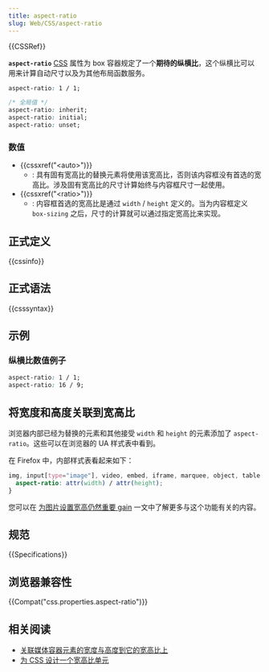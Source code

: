 ```yaml
---
title: aspect-ratio
slug: Web/CSS/aspect-ratio
---
```

{{CSSRef}}

**`aspect-ratio`** [CSS](/zh-CN/docs/CSS) 属性为 box 容器规定了一个**期待的纵横比**，这个纵横比可以用来计算自动尺寸以及为其他布局函数服务。

```css
aspect-ratio: 1 / 1;

/* 全局值 */
aspect-ratio: inherit;
aspect-ratio: initial;
aspect-ratio: unset;
```

### 数值

- {{cssxref("&lt;auto&gt;")}}
  - : 具有固有宽高比的替换元素将使用该宽高比，否则该内容框没有首选的宽高比。涉及固有宽高比的尺寸计算始终与内容框尺寸一起使用。
- {{cssxref("&lt;ratio&gt;")}}
  - : 内容框首选的宽高比是通过 `width` / `height` 定义的。当为内容框定义 `box-sizing` 之后，尺寸的计算就可以通过指定宽高比来实现。

## 正式定义

{{cssinfo}}

## 正式语法

{{csssyntax}}

## 示例

### 纵横比数值例子

```css
aspect-ratio: 1 / 1;
aspect-ratio: 16 / 9;
```

## 将宽度和高度关联到宽高比

浏览器内部已经为替换的元素和其他接受 `width` 和 `height` 的元素添加了 `aspect-ratio`。这些可以在浏览器的 UA 样式表中看到。

在 Firefox 中，内部样式表看起来如下：

```css
img, input[type="image"], video, embed, iframe, marquee, object, table {
  aspect-ratio: attr(width) / attr(height);
}
```

您可以在 [为图片设置宽高仍然重要 gain](https://www.smashingmagazine.com/2020/03/setting-height-width-images-important-again/) 一文中了解更多与这个功能有关的内容。

## 规范

{{Specifications}}

## 浏览器兼容性

{{Compat("css.properties.aspect-ratio")}}

## 相关阅读

- [关联媒体容器元素的宽度与高度到它的宽高比上](/zh-CN/docs/Web/Media/images/aspect_ratio_mapping)
- [为 CSS 设计一个宽高比单元](https://www.smashingmagazine.com/2019/03/aspect-ratio-unit-css/)
